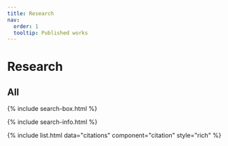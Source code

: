 ```yaml
---
title: Research
nav:
  order: 1
  tooltip: Published works
---
```


# Research

<!-- {% include section.html %} -->

## All

{% include search-box.html %}

{% include search-info.html %}

{% include list.html data="citations" component="citation" style="rich" %}
